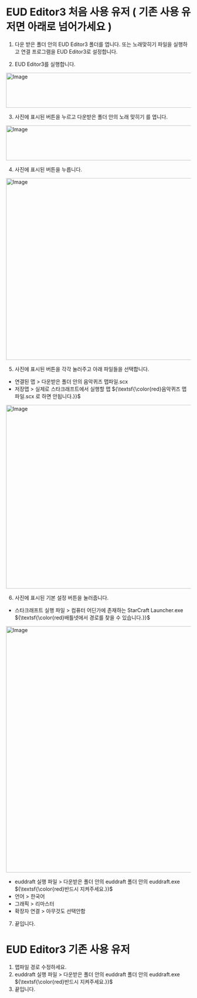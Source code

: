 # EUD Editor3 처음 사용 유저 ( 기존 사용 유저면 아래로 넘어가세요 )

1. 다운 받은 폴더 안의 EUD Editor3 폴더를 엽니다. 또는 노래맞히기 파일을 실행하고 연결 프로그램을 EUD Editor3로 설정합니다.
  
2. EUD Editor3를 실행합니다.


<img width="850" height="95" alt="Image" src="https://github.com/user-attachments/assets/83a004d9-e700-47c3-8916-fb35536b5895" />

3. 사진에 표시된 버튼을 누르고 다운받은 폴더 안의 노래 맞히기 를 엽니다.

<img width="850" height="95" alt="Image" src="https://github.com/user-attachments/assets/3092c9d9-cb3c-42c7-b788-a9f3fa5d8e23" />

4. 사진에 표시된 버튼을 누릅니다.

<img width="650" height="494" alt="Image" src="https://github.com/user-attachments/assets/aab23c1e-48fb-4234-92e0-135d3b5b4417" />

5. 사진에 표시된 버튼을 각각 눌러주고 아래 파일들을 선택합니다.
- 연결된 맵 > 다운받은 폴더 안의 음악퀴즈 맵파일.scx
- 저장맵 > 실제로 스타크래프트에서 실행할 맵 ${\textsf{\color{red}음악퀴즈 맵파일.scx 로 하면 안됩니다.}}$

<img width="647" height="499" alt="Image" src="https://github.com/user-attachments/assets/a65be4bb-29ae-4432-8838-d3db4dbc738a" />

6. 사진에 표시된 기본 설정 버튼을 눌러줍니다.
- 스타크래프트 실행 파일 > 컴퓨터 어딘가에 존재하는 StarCraft Launcher.exe ${\textsf{\color{red}배틀넷에서 경로를 찾을 수 있습니다.}}$
<img width="743" height="669" alt="Image" src="https://github.com/user-attachments/assets/de177dc6-89f0-4c74-900d-cb9e4c85a1a9" />

- euddraft 실행 파일 > 다운받은 폴더 안의 euddraft 폴더 안의 euddraft.exe ${\textsf{\color{red}반드시 지켜주세요.}}$
- 언어 > 한국어
- 그래픽 > 리마스터
- 확장자 연결 > 아무것도 선택안함

7. 끝입니다.

# EUD Editor3 기존 사용 유저

1. 맵파일 경로 수정하세요.
2. euddraft 실행 파일 > 다운받은 폴더 안의 euddraft 폴더 안의 euddraft.exe ${\textsf{\color{red}반드시 지켜주세요.}}$
3. 끝입니다.
